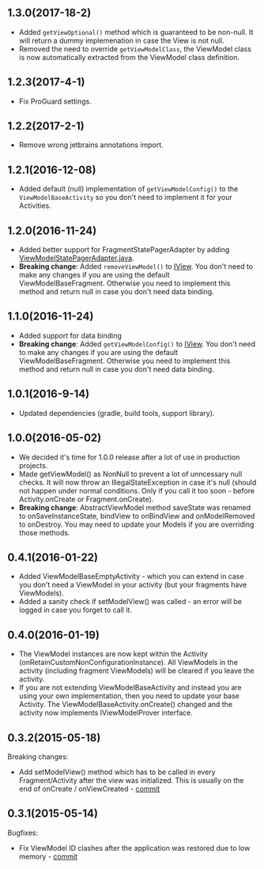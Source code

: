 ## 1.3.0(2017-18-2)

- Added ``getViewOptional()`` method which is guaranteed to be non-null. It will return a dummy implemenation in case the View is not null.
- Removed the need to override ```getViewModelClass```, the ViewModel class is now automatically extracted from the ViewModel class definition.

## 1.2.3(2017-4-1)

- Fix ProGuard settings.

## 1.2.2(2017-2-1)

- Remove wrong jetbrains annotations import. 

## 1.2.1(2016-12-08)

- Added default (null) implementation of ```getViewModelConfig()``` to the ```ViewModelBaseActivity``` so you don't need to implement it for your Activities. 

## 1.2.0(2016-11-24)

- Added better support for FragmentStatePagerAdapter by adding [ViewModelStatePagerAdapter.java](library/src/main/java/eu/inloop/viewmodel/support/ViewModelStatePagerAdapter.java).
- <b>Breaking change</b>: Added ```removeViewModel()``` to [IView](library/src/main/java/eu/inloop/viewmodel/IView.java). You don't need to make any changes if you are using the default ViewModelBaseFragment. Otherwise you need to implement this method and return null in case you don't need data binding.

## 1.1.0(2016-11-24)

- Added support for data binding
- <b>Breaking change</b>: Added ```getViewModelConfig()``` to [IView](library/src/main/java/eu/inloop/viewmodel/IView.java). You don't need to make any changes if you are using the default ViewModelBaseFragment. Otherwise you need to implement this method and return null in case you don't need data binding.

## 1.0.1(2016-9-14)
  
  - Updated dependencies (gradle, build tools, support library). 

## 1.0.0(2016-05-02)

  - We decided it's time for 1.0.0 release after a lot of use in production projects.
  - Made getViewModel() as NonNull to prevent a lot of unncessary null checks. It will now throw an IllegalStateException in case it's null (should not happen under normal conditions. Only if you call it too soon - before Activity.onCreate or Fragment.onCreate).
  - <b>Breaking change</b>: AbstractViewModel method saveState was renamed to onSaveInstanceState, bindView to onBindView and onModelRemoved to onDestroy. You may need to update your Models if you are overriding those methods.
  
## 0.4.1(2016-01-22)

  - Added ViewModelBaseEmptyActivity - which you can extend in case you don't need a ViewModel in your activity (but your fragments have ViewModels).
  - Added a sanity check if setModelView() was called - an error will be logged in case you forget to call it.
  
## 0.4.0(2016-01-19)

  - The ViewModel instances are now kept within the Activity (onRetainCustomNonConfigurationInstance). All ViewModels in the activity (including fragment ViewModels) will be cleared if you leave the activity.
  - If you are not extending ViewModelBaseActivity and instead you are using your own implementation, then you need to update your base Activity. The ViewModelBaseActivity.onCreate() changed and the activity now implements IViewModelProver interface.
  
## 0.3.2(2015-05-18)

Breaking changes:

  - Add setModelView() method which has to be called in every Fragment/Activity after the view was initialized. This is usually on the end of onCreate / onViewCreated - [commit](https://github.com/inloop/AndroidViewModel/commit/54a7d1a96d38d1a17c8bc7c81b081d52064bde28)

## 0.3.1(2015-05-14)

Bugfixes:

  - Fix ViewModel ID clashes after the application was restored due to low memory - [commit](https://github.com/inloop/AndroidViewModel/commit/cecfd54d3008c07c19ad7685b97e9fe2acb5c369)

